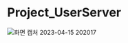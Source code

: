 # Project_UserServer
![화면 캡처 2023-04-15 202017](https://user-images.githubusercontent.com/104053326/232210832-903b8b72-482d-4daa-b883-fc8028ccc5ff.png)
